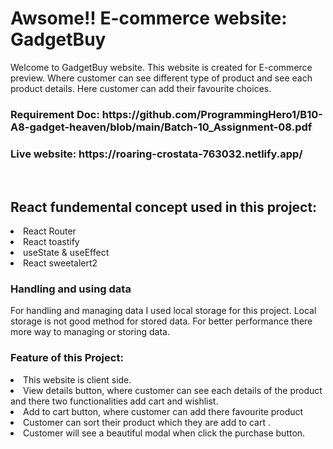 
<h1>Awsome!! E-commerce website: GadgetBuy</h1> 
<p>Welcome to GadgetBuy website. This website is created for E-commerce preview. Where customer can see different type of product and see each product details. Here customer  can add their favourite choices.</p>
<h3>Requirement Doc: https://github.com/ProgrammingHero1/B10-A8-gadget-heaven/blob/main/Batch-10_Assignment-08.pdf</h3>

<h3>Live website: https://roaring-crostata-763032.netlify.app/</h3>

<br>
<h2>React fundemental concept used in this project:</h2>
<li>React Router</li>
<li>React toastify</li>
<li>useState & useEffect</li>
<li>React sweetalert2</li>
<h3>Handling and using data</h3>
<p>For handling and managing data I used local storage for this project. Local storage is not good method for stored data. For better performance there more way to managing or storing data.<p>
<h3>Feature of this Project:</h3>
<li>This website is client side.</li>
<li>View details button, where customer can see each details of the product and there two functionalities add cart and wishlist.</li>
<li>Add to cart button, where customer can add there favourite product</li>
<li>Customer can sort their product which they are add to cart .</li>
<li>Customer will see a beautiful modal when click the purchase button.</li>


